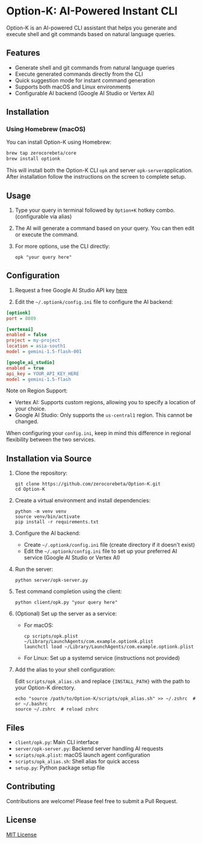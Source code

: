 # Option-K: AI-Powered Instant CLI

Option-K is an AI-powered CLI assistant that helps you generate and execute shell and git commands based on natural language queries.

## Features

- Generate shell and git commands from natural language queries
- Execute generated commands directly from the CLI
- Quick suggestion mode for instant command generation
- Supports both macOS and Linux environments
- Configurable AI backend (Google AI Studio or Vertex AI)

## Installation

### Using Homebrew (macOS)

You can install Option-K using Homebrew:

```bash
brew tap zerocorebeta/core
brew install optionk
```

This will install both the Option-K CLI `opk` and server `opk-server`application.
After installation follow the instructions on the screen to complete setup.

## Usage

1. Type your query in terminal followed by `Option+K` hotkey combo. (configurable via alias)

2. The AI will generate a command based on your query. You can then edit or execute the command.

3. For more options, use the CLI directly:
   ```
   opk "your query here"
   ```

## Configuration

1. Request a free Google AI Studio API key [here](https://ai.google.dev/gemini-api/docs/getting-started)

2. Edit the `~/.optionk/config.ini` file to configure the AI backend:

```ini
[optionk]
port = 8089

[vertexai]
enabled = false
project = my-project
location = asia-south1
model = gemini-1.5-flash-001

[google_ai_studio]
enabled = true
api_key = YOUR_API_KEY_HERE
model = gemini-1.5-flash
```

Note on Region Support:
- Vertex AI: Supports custom regions, allowing you to specify a location of your choice.
- Google AI Studio: Only supports the `us-central1` region. This cannot be changed.

When configuring your `config.ini`, keep in mind this difference in regional flexibility between the two services.


## Installation via Source

1. Clone the repository:
   ```
   git clone https://github.com/zerocorebeta/Option-K.git
   cd Option-K
   ```

2. Create a virtual environment and install dependencies:
   ```
   python -m venv venv
   source venv/bin/activate
   pip install -r requirements.txt
   ```

3. Configure the AI backend:
   - Create `~/.optionk/config.ini` file (create directory if it doesn't exist)
   - Edit the `~/.optionk/config.ini` file to set up your preferred AI service (Google AI Studio or Vertex AI)

4. Run the server:
   ```
   python server/opk-server.py
   ```

5. Test command completion using the client:
   ```
   python client/opk.py "your query here"
   ```

6. (Optional) Set up the server as a service:
   - For macOS:
     ```
     cp scripts/opk.plist ~/Library/LaunchAgents/com.example.optionk.plist
     launchctl load ~/Library/LaunchAgents/com.example.optionk.plist
     ```
   - For Linux:
     Set up a systemd service (instructions not provided)

7. Add the alias to your shell configuration:
   
   Edit `scripts/opk_alias.sh` and replace `{INSTALL_PATH}` with the path to your Option-K directory.

   ```
   echo "source /path/to/Option-K/scripts/opk_alias.sh" >> ~/.zshrc  # or ~/.bashrc
   source ~/.zshrc  # reload zshrc
   ```

## Files

- `client/opk.py`: Main CLI interface
- `server/opk-server.py`: Backend server handling AI requests
- `scripts/opk.plist`: macOS launch agent configuration
- `scripts/opk_alias.sh`: Shell alias for quick access
- `setup.py`: Python package setup file

## Contributing

Contributions are welcome! Please feel free to submit a Pull Request.

## License

[MIT License](LICENSE)
